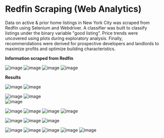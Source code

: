 # Redfin Scraping (Web Analytics)


Data on active & prior home listings in New York City was scraped from Redfin using Selenium and Webdriver. A classifier was built to classify listings under the binary variable "good listing". Price trends were uncovered using plots during exploratory analysis. Finally, recommendations were derived for prospective developers and landlords to maximize profits and optimize building characteristics. 





**Information scraped from Redfin**

![image](https://user-images.githubusercontent.com/78432605/106639704-3fae2380-6553-11eb-9a6f-9b65842c680b.png)
![image](https://user-images.githubusercontent.com/78432605/106639713-4177e700-6553-11eb-9274-27f97ca477bd.png)
![image](https://user-images.githubusercontent.com/78432605/106639719-4341aa80-6553-11eb-99a9-a0fa1e949b0b.png)
![image](https://user-images.githubusercontent.com/78432605/106639729-450b6e00-6553-11eb-963c-1afd58135496.png)




**Results**


![image](https://user-images.githubusercontent.com/78432605/106639206-b8f94680-6552-11eb-8ef2-5b35fcbb20be.png)
![image](https://user-images.githubusercontent.com/78432605/106639222-bd256400-6552-11eb-8329-7bea42e13e33.png)




![image](https://user-images.githubusercontent.com/78432605/106639247-c6aecc00-6552-11eb-8189-070eab426215.png)
![image](https://user-images.githubusercontent.com/78432605/106639254-c9112600-6552-11eb-8187-d193c80b1ae6.png)
<br/>
![image](https://user-images.githubusercontent.com/78432605/106639263-cadae980-6552-11eb-9662-6c6ec5c0b706.png)







![image](https://user-images.githubusercontent.com/78432605/106639277-ce6e7080-6552-11eb-91cc-850b1ac4a77f.png)
![image](https://user-images.githubusercontent.com/78432605/106639284-d0383400-6552-11eb-993a-e1c75a49ba61.png)
![image](https://user-images.githubusercontent.com/78432605/106639295-d29a8e00-6552-11eb-89d7-8eeb6b9b9962.png)
![image](https://user-images.githubusercontent.com/78432605/106639304-d4645180-6552-11eb-8344-38e7fa4503c0.png)



![image](https://user-images.githubusercontent.com/78432605/106639314-d8906f00-6552-11eb-8286-dde2028e6c69.png)
![image](https://user-images.githubusercontent.com/78432605/106639323-da5a3280-6552-11eb-98cf-18a139182a9d.png)
![image](https://user-images.githubusercontent.com/78432605/106639345-dfb77d00-6552-11eb-90d8-5bebd990829e.png)


![image](https://user-images.githubusercontent.com/78432605/106640089-a0d5f700-6553-11eb-80e7-42f89d73b1ce.png)
![image](https://user-images.githubusercontent.com/78432605/106640095-a29fba80-6553-11eb-9e91-71d5fc426a3b.png)
![image](https://user-images.githubusercontent.com/78432605/106640101-a4697e00-6553-11eb-8d59-b047cba82e91.png)
![image](https://user-images.githubusercontent.com/78432605/106640111-a6334180-6553-11eb-8cf9-805bebb20829.png)
![image](https://user-images.githubusercontent.com/78432605/106640115-a7646e80-6553-11eb-86dc-2b4b513c5805.png)

